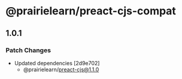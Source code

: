 # @prairielearn/preact-cjs-compat

## 1.0.1

### Patch Changes

- Updated dependencies [2d9e702]
  - @prairielearn/preact-cjs@1.1.0
